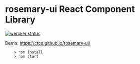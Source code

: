 # rosemary-ui React Component Library
[![wercker status](https://app.wercker.com/status/33f18d015371fe0488e698e548d6a14f/s/master "wercker status")](https://app.wercker.com/project/byKey/33f18d015371fe0488e698e548d6a14f)


Demo: https://ctco.github.io/rosemary-ui/
```
	> npm install
	> npm start
```


